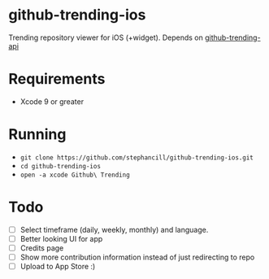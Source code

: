 # github-trending-ios
Trending repository viewer for iOS (+widget). Depends on [github-trending-api](https://github.com/stephancill/github-trending-api)

# Requirements
* Xcode 9 or greater

# Running
* `git clone https://github.com/stephancill/github-trending-ios.git`
* `cd github-trending-ios`
* `open -a xcode Github\ Trending`

# Todo
* [ ] Select timeframe (daily, weekly, monthly) and language.
* [ ] Better looking UI for app
* [ ] Credits page
* [ ] Show more contribution information instead of just redirecting to repo
* [ ] Upload to App Store :)
